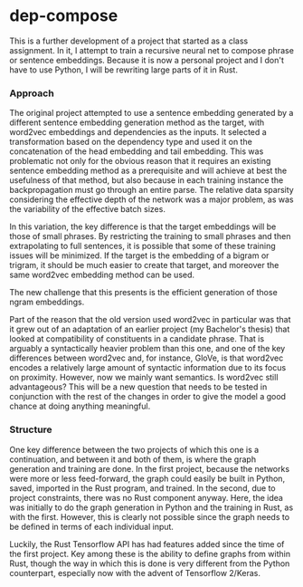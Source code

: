 # dep-compose

This is a further development of a project that started as a class assignment. In it, I attempt to train a recursive neural net to compose phrase or sentence embeddings. Because it is now a personal project and I don't have to use Python, I will be rewriting large parts of it in Rust.

### Approach

The original project attempted to use a sentence embedding generated by a different sentence embedding generation method as the target, with word2vec embeddings and dependencies as the inputs. It selected a transformation based on the dependency type and used it on the concatenation of the head embedding and tail embedding. This was problematic not only for the obvious reason that it requires an existing sentence embedding method as a prerequisite and will achieve at best the usefulness of that method, but also because in each training instance the backpropagation must go through an entire parse. The relative data sparsity considering the effective depth of the network was a major problem, as was the variability of the effective batch sizes.

In this variation, the key difference is that the target embeddings will be those of small phrases. By restricting the training to small phrases and then extrapolating to full sentences, it is possible that some of these training issues will be minimized. If the target is the embedding of a bigram or trigram, it should be much easier to create that target, and moreover the same word2vec embedding method can be used.

The new challenge that this presents is the efficient generation of those ngram embeddings.

Part of the reason that the old version used word2vec in particular was that it grew out of an adaptation of an earlier project (my Bachelor's thesis) that looked at compatibility of constituents in a candidate phrase. That is arguably a syntactically heavier problem than this one, and one of the key differences between word2vec and, for instance, GloVe, is that word2vec encodes a relatively large amount of syntactic information due to its focus on proximity. However, now we mainly want semantics. Is word2vec still advantageous? This will be a new question that needs to be tested in conjunction with the rest of the changes in order to give the model a good chance at doing anything meaningful.

### Structure

One key difference between the two projects of which this one is a continuation, and between it and both of them, is where the graph generation and training are done. In the first project, because the networks were more or less feed-forward, the graph could easily be built in Python, saved, imported in the Rust program, and trained. In the second, due to project constraints, there was no Rust component anyway. Here, the idea was initially to do the graph generation in Python and the training in Rust, as with the first. However, this is clearly not possible since the graph needs to be defined in terms of each individual input.

Luckily, the Rust Tensorflow API has had features added since the time of the first project. Key among these is the ability to define graphs from within Rust, though the way in which this is done is very different from the Python counterpart, especially now with the advent of Tensorflow 2/Keras.
